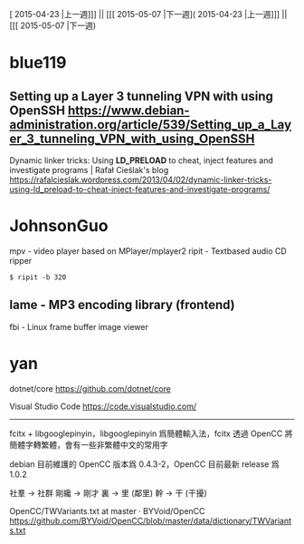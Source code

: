 [ 2015-04-23 |上一週]]] || [[[ 2015-05-07 |下一週]( 2015-04-23 |上一週]]] || [[[ 2015-05-07 |下一週)



# blue119

Setting up a Layer 3 tunneling VPN with using OpenSSH
<https://www.debian-administration.org/article/539/Setting_up_a_Layer_3_tunneling_VPN_with_using_OpenSSH>  
--------

Dynamic linker tricks: Using **LD_PRELOAD** to cheat, inject features and investigate programs | Rafał Cieślak's blog
<https://rafalcieslak.wordpress.com/2013/04/02/dynamic-linker-tricks-using-ld_preload-to-cheat-inject-features-and-investigate-programs/>  

# JohnsonGuo

mpv - video player based on MPlayer/mplayer2
ripit - Textbased audio CD ripper


    $ ripit -b 320


lame - MP3 encoding library (frontend)
--------
fbi - Linux frame buffer image viewer

# yan

dotnet/core
<https://github.com/dotnet/core>  

Visual Studio Code
<https://code.visualstudio.com/>  

-------

fcitx + libgooglepinyin，libgooglepinyin 爲簡體輸入法，fcitx 透過 OpenCC 將簡體字轉繁體，會有一些非繁體中文的常用字

debian 目前維護的 OpenCC 版本爲 0.4.3-2，OpenCC 目前最新 release 爲 1.0.2

社羣 -> 社群
剛纔 -> 剛才
裏 -> 里 (鄰里)
幹 -> 干 (干擾)

OpenCC/TWVariants.txt at master · BYVoid/OpenCC
<https://github.com/BYVoid/OpenCC/blob/master/data/dictionary/TWVariants.txt>  
